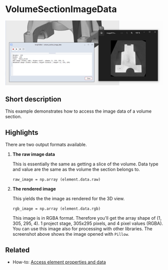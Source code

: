 # VolumeSectionImageData

![Volume section image](volume_section_image.jpg)

## Short description

This example demonstrates how to access the image data of a volume section.

## Highlights

There are two output formats available.

1. **The raw image data**

   This is essentially the same as getting a slice of the volume. Data type and value are the same as the volume the section belongs to.
   
   `raw_image = np.array (element.data.raw)`
   
2. **The rendered image**
   
   This yields the the image as rendered for the 3D view. 
   
   `rgb_image = np.array (element.data.rgb)`
   
   This image is in RGBA format. Therefore you'll get the array shape of (1, 305, 295, 4). 1 project stage, 305x295 pixels, and 4 pixel values (RGBA).
   You can use this image also for processing with other libraries. The screenshot above shows the image opened with `Pillow`.
   
## Related

* How-to: [Access element properties and data](https://zeissiqs.github.io/zeiss-inspect-addon-api/2025/howtos/python_api_introduction/python_api_introduction.html#access-element-properties)